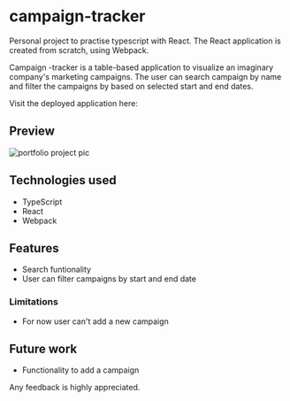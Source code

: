# campaign-tracker 

Personal project to practise typescript with React. The React application is created from scratch, using Webpack.

Campaign -tracker is a table-based application to visualize an imaginary company's marketing campaigns. The user can search campaign by name and filter the campaigns by 
based on selected start and end dates.

Visit the deployed application here: 

## Preview

![portfolio project pic](https://github.com/Heini-Maria/campaign-tracker/assets/115211431/dbc21df3-30b7-4b55-885f-63e643869860)

## Technologies used

  * TypeScript
  * React
  * Webpack
    
## Features

 * Search funtionality
 * User can filter campaigns by start and end date

### Limitations

  * For now user can't add a new campaign

## Future work

  * Functionality to add a campaign

Any feedback is highly appreciated.
